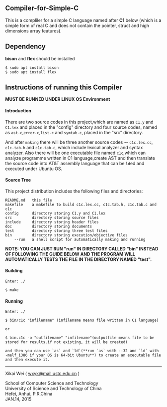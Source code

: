 ## Compiler-for-Simple-C

This is a compliler for a simple C language named after **C1** below (which is a simple form of real C and does not contain the pointer, struct and high dimensions array features).

## Dependency

**bison** and **flex** should be installed

```
$ sudo apt install bison
$ sudo apt install flex
```

## Instructions of running this Compiler

**MUST BE RUNNED UNDER LINUX OS Environment**

#### Introduction

There are two source codes in this project,which are named as `C1.y` and `C1.lex` and placed in the "config" directory and four source codes, named as `ast.c`,`error.c`,`list.c` and `symtab.c`, placed in the "src" directory.

And after `making` there will be three another source codes -- `c1c.lex.cc`, `c1c.tab.h` and `c1c.tab.c`, which include lexical analyzer and syntax analyzer. Also there will be one executable file named `c1c`,which can analyze programme written in C1 language,create AST and then translate the source code into AT&T assembly language that can be `ld`ed and executed under Ubuntu OS. 
    
#### Source Tree

This project distribution includes the following files and directories:

```
README.md	this file
makefile	a makefile to build c1c.lex.cc, c1c.tab.h, c1c.tab.c and c1c		 	
config		directory storing C1.y and C1.lex
src			directory storing source files
include		directory storing header files
doc			directory storing documents
test		directory storing three test files
bin			directory storing execution/objective files
	--run	a shell script for automatically making and running
```

**NOTE: YOU CAN JUST RUN "run" IN DIRECTORY CALLED "bin" INSTEAD OF FOLLOWING THE GUIDE BELOW AND THE PROGRAM WILL AUTOMATICALLY TESTS THE FILE IN THE DIRECTORY NAMED "test".**

#### Building

   	Enter: ./

   	$ make

#### Running 

	Enter: ./
	
	$ bin/c1c "infilename" (infilename means file written in C1 language)
	
	or
	
	$ bin.c1c -o "outfilename" "infilename"(outputfile means file to be stored for results.if not existing, it will be created)
	
	and then you can use `as` and `ld`(**run `as` with --32 and `ld` with -melf_i386 if your OS is 64-bit Ubuntu**) to create an executable file and then execute it.

-----------------------------------

Xikai Wei ( wxyk@mail.ustc.edu.cn )

School of Computer Science and Technology <br/>
University of Science and Technology of China <br/>
Hefei, Anhui, P.R.China <br/>
JAN.14, 2015
